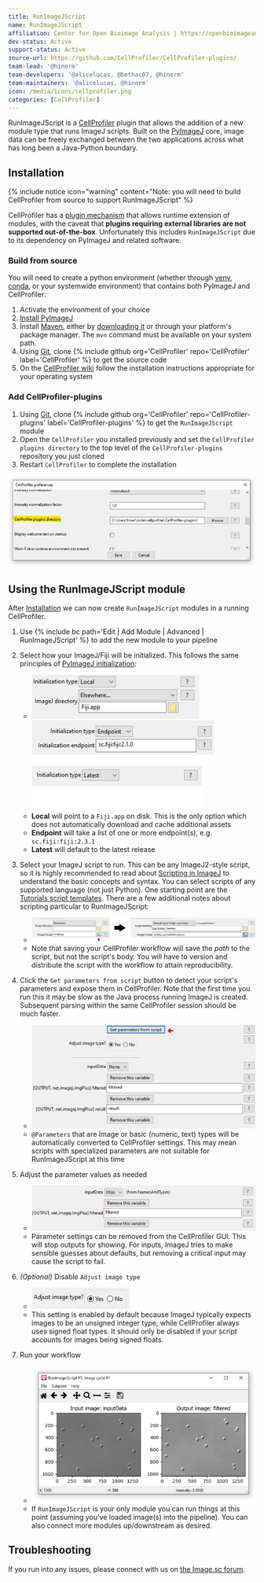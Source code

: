 ```yaml
---
title: RunImageJScript
name: RunImageJScript
affiliation: Center for Open Bioimage Analysis | https://openbioimageanalysis.org/
dev-status: Active
support-status: Active
source-url: https://github.com/CellProfiler/CellProfiler-plugins/
team-lead: '@hinerm'
team-developers: '@alicelucas, @bethac07, @hinerm'
team-maintainers: '@alicelucas, @hinerm'
icon: /media/icons/cellprofiler.png
categories: [CellProfiler]
---
```


RunImageJScript is a [CellProfiler](/software/cellprofiler) plugin that allows the addition of a new module type that runs ImageJ scripts. Built on the [PyImageJ](/scripting/pyimagej) core, image data can be freely exchanged between the two applications across what has long been a Java-Python boundary.

## Installation

{% include notice icon="warning" content="Note: you will need to build CellProfiler from source to support RunImageJScript" %}

CellProfiler has a [plugin mechanism](https://github.com/CellProfiler/CellProfiler/blob/v4.2.1/cellprofiler/data/help/other_plugins.rst) that allows runtime extension of modules, with the caveat that **plugins requiring external libraries are not supported out-of-the-box**. Unfortunately this includes `RunImageJScript` due to its dependency on PyImageJ and related software.

### Build from source

You will need to create a python environment (whether through [venv](https://docs.python.org/3/tutorial/venv.html), [conda](https://docs.conda.io/en/latest/), or your systemwide environment) that contains both PyImageJ and CellProfiler:

1. Activate the environment of your choice
1. [Install PyImageJ](https://github.com/imagej/pyimagej/blob/1.0.2/doc/Install.md)
1. Install [Maven](/develop/maven), either by [downloading it](https://maven.apache.org/) or through your platform's package manager. The `mvn` command must be available on your system path.
1. Using [Git](/develop/git), clone {% include github org='CellProfiler' repo='CellProfiler' label='CellProfiler' %} to get the source code
1. On the [CellProfiler wiki](https://github.com/CellProfiler/CellProfiler/wiki) follow the installation instructions appropriate for your operating system

### Add CellProfiler-plugins


1. Using [Git](/develop/git), clone {% include github org='CellProfiler' repo='CellProfiler-plugins' label='CellProfiler-plugins' %} to get the `RunImageJScript` module
1. Open the `CellProfiler` you installed previously and set the `CellProfiler plugins directory` to the top level of the `CellProfiler-plugins` repository you just cloned
1. Restart `CellProfiler` to complete the installation

![CellProfiler preferences screen](/media/plugins/cellprofiler/cp_prefs.png)

## Using the RunImageJScript module

After [Installation](#Installation) we can now create `RunImageJScript` modules in a running CellProfiler.

1. Use {% include bc path='Edit | Add Module | Advanced | RunImageJScript' %} to add the new module to your pipeline
1. Select how your ImageJ/Fiji will be initialized. This follows the same principles of [PyImageJ initialization](https://github.com/imagej/pyimagej/blob/master/doc/Initialization.md#ways-to-initialize):
   * ![RunImageJScript local initialization](/media/plugins/cellprofiler/cp_init_local.png) ![RunImageJScript endpoint initialization](/media/plugins/cellprofiler/cp_init_endpoint.png) ![RunImageJScript latest initialization](/media/plugins/cellprofiler/cp_init_latest.png)
   * **Local** will point to a `Fiji.app` on disk. This is the only option which does not automatically download and cache additional assets
   * **Endpoint** will take a list of one or more endpoint(s), e.g. `sc.fiji:fiji:2.3.1`
   * **Latest** will default to the latest release
1. Select your ImageJ script to run. This can be any ImageJ2-style script, so it is highly recommended to read about [Scripting in ImageJ](https://imagej.net/scripting/) to understand the basic concepts and syntax. You can select scripts of any supported language (not just Python). One starting point are the [Tutorials script templates]( https://github.com/imagej/imagej-scripting/blob/imagej-scripting-0.8.3/src/main/resources/script_templates/Tutorials/). There are a few additional notes about scripting particular to RunImageJScript:
   * ![Select script](/media/plugins/cellprofiler/cp_select_script.png)
   * Note that saving your CellProfiler workflow will save the *path* to the script, but not the script's body. You will have to version and distribute the script with the workflow to attain reproducibility.

1. Click the `Get parameters from script` button to detect your script's parameters and expose them in CellProfiler. Note that the first time you run this it may be slow as the Java process running ImageJ is created. Subsequent parsing within the same CellProfiler session should be much faster.
   * ![Parsing parameters](/media/plugins/cellprofiler/cp_parse_params.png)
   * `@Parameters` that are Image or basic (numeric, text) types will be automatically converted to CellProfiler settings. This may mean scripts with specialized parameters are not suitable for RunImageJScript at this time
1. Adjust the parameter values as needed
   * ![Set parameters](/media/plugins/cellprofiler/cp_set_params.png)
   * Parameter settings can be removed from the CellProfiler GUI. This will stop outputs for showing. For inputs, ImageJ tries to make sensible guesses about defaults, but removing a critical input may cause the script to fail.
1. *(Optional)* Disable `Adjust image type`
   * ![Adjust image type](/media/plugins/cellprofiler/cp_adjust_image.png)
   * This setting is enabled by default because ImageJ typically expects images to be an unsigned integer type, while CellProfiler always uses signed float types. It should only be disabled if your script accounts for images being signed floats.
1. Run your workflow
   * ![Output](/media/plugins/cellprofiler/cp_results.png)
   * If `RunImageJScript` is your only module you can run things at this point (assuming you've loaded image(s) into the pipeline). You can also connect more modules up/downstream as desired.

## Troubleshooting

If you run into any issues, please connect with us on [the Image.sc forum](https://forum.image.sc/).
